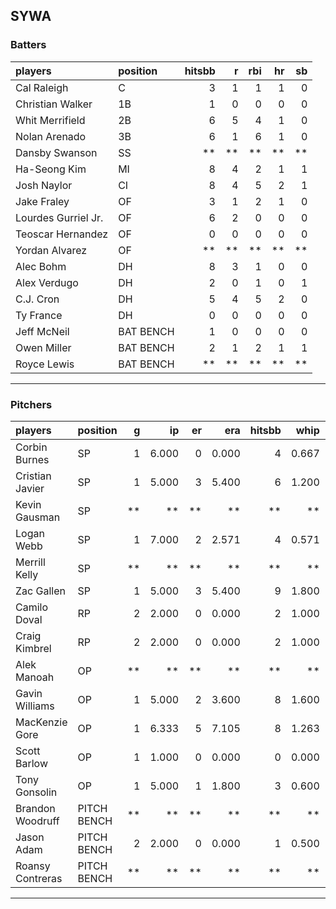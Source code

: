 ## SYWA

### Batters

 
|players             |position  | hitsbb|  r| rbi| hr| sb| 
|:-------------------|:---------|------:|--:|---:|--:|--:| 
|Cal Raleigh         |C         |      3|  1|   1|  1|  0| 
|Christian Walker    |1B        |      1|  0|   0|  0|  0| 
|Whit Merrifield     |2B        |      6|  5|   4|  1|  0| 
|Nolan Arenado       |3B        |      6|  1|   6|  1|  0| 
|Dansby Swanson      |SS        |     **| **|  **| **| **| 
|Ha-Seong Kim        |MI        |      8|  4|   2|  1|  1| 
|Josh Naylor         |CI        |      8|  4|   5|  2|  1| 
|Jake Fraley         |OF        |      3|  1|   2|  1|  0| 
|Lourdes Gurriel Jr. |OF        |      6|  2|   0|  0|  0| 
|Teoscar Hernandez   |OF        |      0|  0|   0|  0|  0| 
|Yordan Alvarez      |OF        |     **| **|  **| **| **| 
|Alec Bohm           |DH        |      8|  3|   1|  0|  0| 
|Alex Verdugo        |DH        |      2|  0|   1|  0|  1| 
|C.J. Cron           |DH        |      5|  4|   5|  2|  0| 
|Ty France           |DH        |      0|  0|   0|  0|  0| 
|Jeff McNeil         |BAT BENCH |      1|  0|   0|  0|  0| 
|Owen Miller         |BAT BENCH |      2|  1|   2|  1|  1| 
|Royce Lewis         |BAT BENCH |     **| **|  **| **| **| 


* * *

### Pitchers

 
|players          |position    |  g|    ip| er|   era| hitsbb|  whip| so|  w| sv| 
|:----------------|:-----------|--:|-----:|--:|-----:|------:|-----:|--:|--:|--:| 
|Corbin Burnes    |SP          |  1| 6.000|  0| 0.000|      4| 0.667| 13|  1|  0| 
|Cristian Javier  |SP          |  1| 5.000|  3| 5.400|      6| 1.200|  7|  0|  0| 
|Kevin Gausman    |SP          | **|    **| **|    **|     **|    **| **| **| **| 
|Logan Webb       |SP          |  1| 7.000|  2| 2.571|      4| 0.571|  7|  0|  0| 
|Merrill Kelly    |SP          | **|    **| **|    **|     **|    **| **| **| **| 
|Zac Gallen       |SP          |  1| 5.000|  3| 5.400|      9| 1.800|  5|  0|  0| 
|Camilo Doval     |RP          |  2| 2.000|  0| 0.000|      2| 1.000|  0|  0|  2| 
|Craig Kimbrel    |RP          |  2| 2.000|  0| 0.000|      2| 1.000|  2|  0|  1| 
|Alek Manoah      |OP          | **|    **| **|    **|     **|    **| **| **| **| 
|Gavin Williams   |OP          |  1| 5.000|  2| 3.600|      8| 1.600|  4|  0|  0| 
|MacKenzie Gore   |OP          |  1| 6.333|  5| 7.105|      8| 1.263|  6|  1|  0| 
|Scott Barlow     |OP          |  1| 1.000|  0| 0.000|      0| 0.000|  0|  0|  0| 
|Tony Gonsolin    |OP          |  1| 5.000|  1| 1.800|      3| 0.600|  3|  0|  0| 
|Brandon Woodruff |PITCH BENCH | **|    **| **|    **|     **|    **| **| **| **| 
|Jason Adam       |PITCH BENCH |  2| 2.000|  0| 0.000|      1| 0.500|  2|  0|  0| 
|Roansy Contreras |PITCH BENCH | **|    **| **|    **|     **|    **| **| **| **| 


* * *


